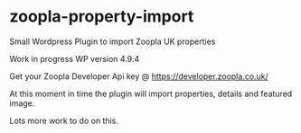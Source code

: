 # zoopla-property-import
Small Wordpress Plugin to import Zoopla UK properties

Work in progress
WP version 4.9.4

Get your Zoopla Developer Api key @ https://developer.zoopla.co.uk/

At this moment in time the plugin will import properties, details and featured image.

Lots more work to do on this.
